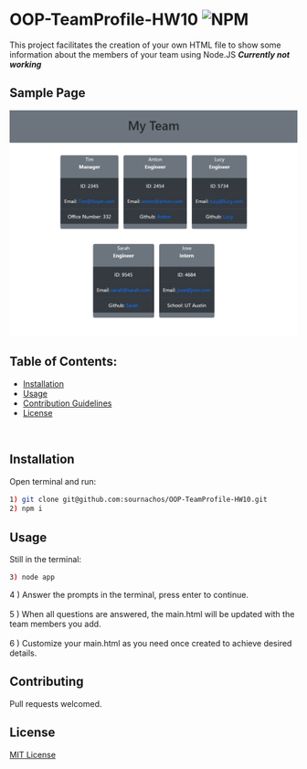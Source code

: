 # OOP-TeamProfile-HW10 ![NPM](https://img.shields.io/npm/l/inquirer?style=plastic)
  This project facilitates the creation of your own HTML file to show some information about the members of your team using Node.JS ***Currently not working***
  <br>
## Sample Page<br>
![Caption](img\demo.PNG)

 ## Table of Contents:
 * [Installation](#installation)
 * [Usage](#usage)
 * [Contribution Guidelines](#contributing)
 * [License](#license)
<br>

## Installation
Open terminal and run:<br>
```bash
1) git clone git@github.com:sournachos/OOP-TeamProfile-HW10.git
2) npm i 
``` 
## Usage
Still in the terminal:
```bash
3) node app
``` 
4 ) Answer the prompts in the terminal, press enter to continue.<br><br>
5 ) When all questions are answered, the main.html will be updated with the team members you add. <br><br>
6 ) Customize your main.html as you need once created to achieve desired details.
<br>

## Contributing
Pull requests welcomed.

## License
[MIT License](https://opensource.org/licenses/MIT)
